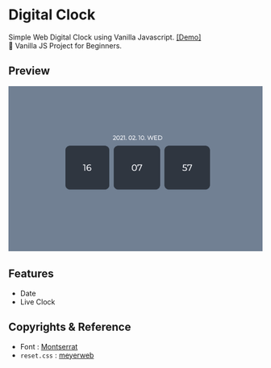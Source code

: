 # Digital Clock

Simple Web Digital Clock using Vanilla Javascript. [[Demo]](https://coach-oox.github.io/digital-clock/)  
🎈 Vanilla JS Project for Beginners.

## Preview

![](/images/preview.png)

## Features

-   Date
-   Live Clock

## Copyrights & Reference

-   Font : [Montserrat](https://fonts.google.com/specimen/Montserrat?preview.text_type=custom)
-   `reset.css` : [meyerweb](https://meyerweb.com/eric/tools/css/reset/)
